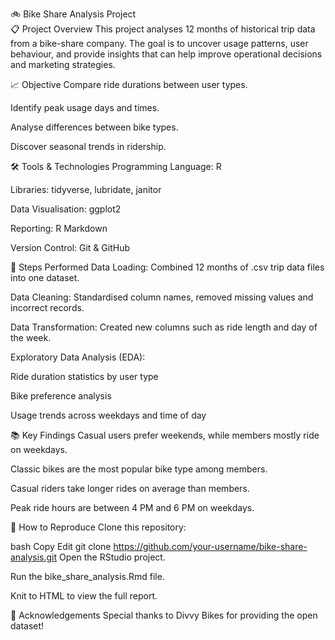 🚲 Bike Share Analysis Project<br />
📋 Project Overview
This project analyses 12 months of historical trip data from a bike-share company.
The goal is to uncover usage patterns, user behaviour, and provide insights that can help improve operational decisions and marketing strategies.

📈 Objective
Compare ride durations between user types.

Identify peak usage days and times.

Analyse differences between bike types.

Discover seasonal trends in ridership.

🛠️ Tools & Technologies
Programming Language: R

Libraries: tidyverse, lubridate, janitor

Data Visualisation: ggplot2

Reporting: R Markdown

Version Control: Git & GitHub

🧩 Steps Performed
Data Loading: Combined 12 months of .csv trip data files into one dataset.

Data Cleaning: Standardised column names, removed missing values and incorrect records.

Data Transformation: Created new columns such as ride length and day of the week.

Exploratory Data Analysis (EDA):

Ride duration statistics by user type

Bike preference analysis

Usage trends across weekdays and time of day


📚 Key Findings
Casual users prefer weekends, while members mostly ride on weekdays.

Classic bikes are the most popular bike type among members.

Casual riders take longer rides on average than members.

Peak ride hours are between 4 PM and 6 PM on weekdays.

🚀 How to Reproduce
Clone this repository:

bash
Copy
Edit
git clone https://github.com/your-username/bike-share-analysis.git
Open the RStudio project.

Run the bike_share_analysis.Rmd file.

Knit to HTML to view the full report.

🤝 Acknowledgements
Special thanks to Divvy Bikes for providing the open dataset!
